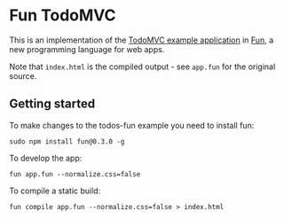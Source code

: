 Fun TodoMVC
===========

This is an implementation of the [TodoMVC example application](http://addyosmani.github.com/todomvc/) in [Fun](https://github.com/marcuswestin/fun), a new programming language for web apps.

Note that `index.html` is the compiled output - see `app.fun` for the original source.

Getting started
---------------

To make changes to the todos-fun example you need to install fun:

	sudo npm install fun@0.3.0 -g

To develop the app:

	fun app.fun --normalize.css=false

To compile a static build:

	fun compile app.fun --normalize.css=false > index.html

